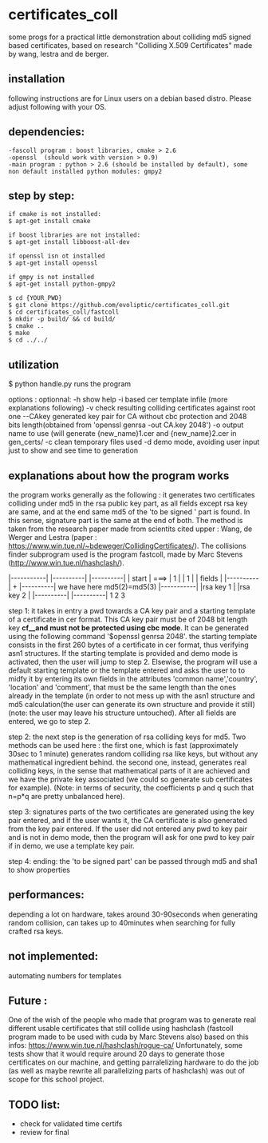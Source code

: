 # certificates_coll
some progs for a practical little demonstration about colliding md5 signed based certificates, based on research "Colliding X.509 Certificates" made by wang, lestra and de berger.

installation
------------
following instructions are for Linux users on a debian based distro. Please adjust following with your OS.

  dependencies:
  -------------
	-fascoll program : boost libraries, cmake > 2.6
	-openssl  (should work with version > 0.9)
	-main program : python > 2.6 (should be installed by default), some non default installed python modules: gmpy2

  step by step:
  -------------
	if cmake is not installed:
	$ apt-get install cmake

	if boost libraries are not installed:
	$ apt-get install libboost-all-dev

	if openssl isn ot installed
	$ apt-get install openssl

	if gmpy is not installed
	$ apt-get install python-gmpy2
	
	$ cd {YOUR_PWD}
	$ git clone https://github.com/evoliptic/certificates_coll.git
	$ cd certificates_coll/fastcoll
	$ mkdir -p build/ && cd build/
	$ cmake ..
	$ make
	$ cd ../../




utilization
-----------
  $ python handle.py runs the program

  options :
	optionnal:
	  -h show help
	  -i based cer template infile (more explanations following)
	  -v check resulting colliding certificates against root one
	  --CAkey generated key pair for CA without cbc protection and 2048 bits length(obtained from 'openssl genrsa -out CA.key 2048')
	  -o output name to use (will generate {new_name}1.cer and {new_name}2.cer in gen_certs/
	  -c clean temporary files used
	  -d demo mode, avoiding user input just to show and see time to generation



explanations about how the program works
----------------------------------------
the program works generally as the following :
it generates two certificates colliding under md5 in the rsa public key part, as all fields except rsa key are same, and at the end same md5 of the 'to be signed ' part is found. In this sense, signature part is the same at the end of both. The method is taken from the research paper made from scientits cited upper : Wang, de Werger and Lestra (paper : https://www.win.tue.nl/~bdeweger/CollidingCertificates/). The collisions finder subprogram used is the program fastcoll, made by Marc Stevens (http://www.win.tue.nl/hashclash/).


|-----------|      |----------|    |----------|
| start     | ===> |     1    |    |     1    |
| fields    |      |----------|  + |----------|            we have here md5(2)=md5(3)
|-----------|      |rsa key 1 |    |rsa key 2 |
                   |----------|    |----------|
     1                  2               3

step 1:
it takes in entry a pwd towards a CA key pair and a starting template of a certificate in cer format.
This CA key pair must be of 2048 bit length key __cf__and must not be protected using cbc mode__. It can be generated using the following command '$openssl genrsa 2048'.
the starting template consists in the first 260 bytes of a certificate in cer format, thus verifying asn1 structures.
If the starting template is provided and demo mode is activated, then the user will jump to step 2. Elsewise, the program will use a default starting template or the template entered and asks the user to to midfy it by entering its own fields in the attributes 'common name','country', 'location' and 'comment', that must be the same length than the ones already in the template (in order to not mess up with the asn1 structure and md5 calculation(the user can generate its own structure and provide it still)(note: the user may leave his structure untouched).
After all fields are entered, we go to step 2.

step 2:
the next step is the generation of rsa colliding keys for md5. Two methods can be used here :
the first one, which is fast (approximately 30sec to 1 minute) generates random colliding rsa like keys, but without any mathematical ingredient behind.
the second one, instead, generates real colliding keys, in the sense that mathematical parts of it are achieved and we have the private key associated (we could so generate sub certificates for example). (Note: in terms of security, the coefficients p and q such that n=p*q are pretty unbalanced here).

step 3:
signatures parts of the two certificates are generated using the key pair entered, and if the user wants it, the CA certificate is also generated from the key pair entered. If the user did not entered any pwd to key pair and is not in demo mode, then the program will ask for one pwd to key pair if in demo, we use a template key pair.

step 4:
ending: the 'to be signed part' can be passed through md5 and sha1 to show properties

performances:
-------------
depending a lot on hardware, takes around 30-90seconds when generating random collision, can takes up to 40minutes when searching for fully crafted rsa keys.


not implemented:
----------------
automating numbers for templates


Future :
--------
One of the wish of the people who made that program was to generate real different usable certificates that still collide using hashclash (fastcoll program made to be used with cuda by Marc Stevens also) based on this infos: https://www.win.tue.nl/hashclash/rogue-ca/
Unfortunately, some tests show that it would require around 20 days to generate those certificates on our machine, and getting parralelizing hardware to do the job (as well as maybe rewrite all parallelizing parts of hashclash) was out of scope for this school project.



TODO list:
----------
- check for validated time certifs
- review for final

